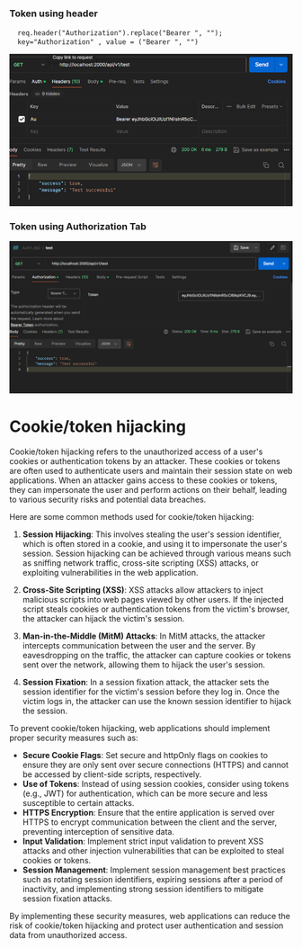 ### Token using header

      req.header("Authorization").replace("Bearer ", "");
      key="Authorization" , value = ("Bearer ", "")

![image1](readme/image1.png)

### Token using Authorization Tab

![image1](readme/image2.png)

# Cookie/token hijacking

Cookie/token hijacking refers to the unauthorized access of a user's cookies or authentication tokens by an attacker. These cookies or tokens are often used to authenticate users and maintain their session state on web applications. When an attacker gains access to these cookies or tokens, they can impersonate the user and perform actions on their behalf, leading to various security risks and potential data breaches.

Here are some common methods used for cookie/token hijacking:

1. **Session Hijacking**: This involves stealing the user's session identifier, which is often stored in a cookie, and using it to impersonate the user's session. Session hijacking can be achieved through various means such as sniffing network traffic, cross-site scripting (XSS) attacks, or exploiting vulnerabilities in the web application.

2. **Cross-Site Scripting (XSS)**: XSS attacks allow attackers to inject malicious scripts into web pages viewed by other users. If the injected script steals cookies or authentication tokens from the victim's browser, the attacker can hijack the victim's session.

3. **Man-in-the-Middle (MitM) Attacks**: In MitM attacks, the attacker intercepts communication between the user and the server. By eavesdropping on the traffic, the attacker can capture cookies or tokens sent over the network, allowing them to hijack the user's session.

4. **Session Fixation**: In a session fixation attack, the attacker sets the session identifier for the victim's session before they log in. Once the victim logs in, the attacker can use the known session identifier to hijack the session.

To prevent cookie/token hijacking, web applications should implement proper security measures such as:

- **Secure Cookie Flags**: Set secure and httpOnly flags on cookies to ensure they are only sent over secure connections (HTTPS) and cannot be accessed by client-side scripts, respectively.
- **Use of Tokens**: Instead of using session cookies, consider using tokens (e.g., JWT) for authentication, which can be more secure and less susceptible to certain attacks.
- **HTTPS Encryption**: Ensure that the entire application is served over HTTPS to encrypt communication between the client and the server, preventing interception of sensitive data.
- **Input Validation**: Implement strict input validation to prevent XSS attacks and other injection vulnerabilities that can be exploited to steal cookies or tokens.
- **Session Management**: Implement session management best practices such as rotating session identifiers, expiring sessions after a period of inactivity, and implementing strong session identifiers to mitigate session fixation attacks.

By implementing these security measures, web applications can reduce the risk of cookie/token hijacking and protect user authentication and session data from unauthorized access.

